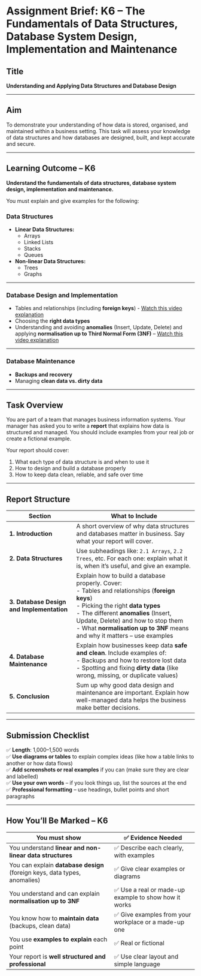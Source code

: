 # Assignment Brief: K6 – The Fundamentals of Data Structures, Database System Design, Implementation and Maintenance

## Title  
**Understanding and Applying Data Structures and Database Design**

---

## Aim  
To demonstrate your understanding of how data is stored, organised, and maintained within a business setting. This task will assess your knowledge of data structures and how databases are designed, built, and kept accurate and secure.

---

## Learning Outcome – K6  
**Understand the fundamentals of data structures, database system design, implementation and maintenance.**

You must explain and give examples for the following:

### Data Structures
- **Linear Data Structures:**
  - Arrays  
  - Linked Lists  
  - Stacks  
  - Queues  
- **Non-linear Data Structures:**
  - Trees  
  - Graphs  

---

### Database Design and Implementation
- Tables and relationships (including **foreign keys**) - <a href="https://youtu.be/8wUUMOKAK-c?si=A7YNrYVGzYEkDAAR" target="_blank">Watch this video explanation</a>   
- Choosing the **right data types**  
- Understanding and avoiding **anomalies** (Insert, Update, Delete) and applying **normalisation up to Third Normal Form (3NF)** – <a href="https://www.youtube.com/watch?v=GFQaEYEc8_8" target="_blank">Watch this video explanation</a>

---

### Database Maintenance
- **Backups and recovery**  
- Managing **clean data vs. dirty data**

---

## Task Overview  
You are part of a team that manages business information systems. Your manager has asked you to write a **report** that explains how data is structured and managed. You should include examples from your real job or create a fictional example.

Your report should cover:

1. What each type of data structure is and when to use it  
2. How to design and build a database properly  
3. How to keep data clean, reliable, and safe over time

---

## Report Structure

| Section | What to Include |
|---------|------------------|
| **1. Introduction** | A short overview of why data structures and databases matter in business. Say what your report will cover. |
| **2. Data Structures** | Use subheadings like: `2.1 Arrays`, `2.2 Trees`, etc. For each one: explain what it is, when it’s useful, and give an example. |
| **3. Database Design and Implementation** | Explain how to build a database properly. Cover: <br> - Tables and relationships (**foreign keys**) <br> - Picking the right **data types** <br> - The different **anomalies** (Insert, Update, Delete) and how to stop them <br> - What **normalisation up to 3NF** means and why it matters – use examples |
| **4. Database Maintenance** | Explain how businesses keep data **safe and clean**. Include examples of: <br> - Backups and how to restore lost data <br> - Spotting and fixing **dirty data** (like wrong, missing, or duplicate values) |
| **5. Conclusion** | Sum up why good data design and maintenance are important. Explain how well-managed data helps the business make better decisions. |

---

## Submission Checklist

✅ **Length**: 1,000–1,500 words  
✅ **Use diagrams or tables** to explain complex ideas (like how a table links to another or how data flows)  
✅ **Add screenshots or real examples** if you can (make sure they are clear and labelled)  
✅ **Use your own words** – if you look things up, list the sources at the end  
✅ **Professional formatting** – use headings, bullet points and short paragraphs  

---

## How You’ll Be Marked – K6

| You must show | ✅ Evidence Needed |
|---------------|-------------------|
| You understand **linear and non-linear data structures** | ✅ Describe each clearly, with examples |
| You can explain **database design** (foreign keys, data types, anomalies) | ✅ Give clear examples or diagrams |
| You understand and can explain **normalisation up to 3NF** | ✅ Use a real or made-up example to show how it works |
| You know how to **maintain data** (backups, clean data) | ✅ Give examples from your workplace or a made-up one |
| You use **examples to explain** each point | ✅ Real or fictional |
| Your report is **well structured and professional** | ✅ Use clear layout and simple language |
